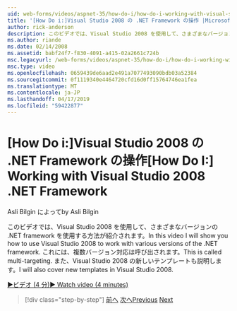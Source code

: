 ```yaml
---
uid: web-forms/videos/aspnet-35/how-do-i/how-do-i-working-with-visual-studio-2008-net-framework
title: '[How Do i:]Visual Studio 2008 の .NET Framework の操作 |Microsoft Docs'
author: rick-anderson
description: このビデオでは、Visual Studio 2008 を使用して、さまざまなバージョンの .NET framework を使用する方法が紹介されます。 これには、複数バージョン対応は呼び出されます。 ここではまた、.
ms.author: riande
ms.date: 02/14/2008
ms.assetid: babf24f7-f830-4091-a415-02a2661c724b
msc.legacyurl: /web-forms/videos/aspnet-35/how-do-i/how-do-i-working-with-visual-studio-2008-net-framework
msc.type: video
ms.openlocfilehash: 0659439de6aad2e491a7077493090bdb03a52384
ms.sourcegitcommit: 0f1119340e4464720cfd16d0ff15764746ea1fea
ms.translationtype: MT
ms.contentlocale: ja-JP
ms.lasthandoff: 04/17/2019
ms.locfileid: "59422877"
---
```

# <a name="how-do-i-working-with-visual-studio-2008-net-framework"></a><span data-ttu-id="77927-105">[How Do i:]Visual Studio 2008 の .NET Framework の操作</span><span class="sxs-lookup"><span data-stu-id="77927-105">[How Do I:] Working with Visual Studio 2008 .NET Framework</span></span>

<span data-ttu-id="77927-106">Asli Bilgin によって</span><span class="sxs-lookup"><span data-stu-id="77927-106">by Asli Bilgin</span></span>

<span data-ttu-id="77927-107">このビデオでは、Visual Studio 2008 を使用して、さまざまなバージョンの .NET framework を使用する方法が紹介されます。</span><span class="sxs-lookup"><span data-stu-id="77927-107">In this video I will show you how to use Visual Studio 2008 to work with various versions of the .NET framework.</span></span> <span data-ttu-id="77927-108">これには、複数バージョン対応は呼び出されます。</span><span class="sxs-lookup"><span data-stu-id="77927-108">This is called multi-targeting.</span></span> <span data-ttu-id="77927-109">また、Visual Studio 2008 の新しいテンプレートも説明します。</span><span class="sxs-lookup"><span data-stu-id="77927-109">I will also cover new templates in Visual Studio 2008.</span></span>

[<span data-ttu-id="77927-110">&#9654;ビデオ (4 分)</span><span class="sxs-lookup"><span data-stu-id="77927-110">&#9654; Watch video (4 minutes)</span></span>](https://channel9.msdn.com/Blogs/ASP-NET-Site-Videos/how-do-i-working-with-visual-studio-2008-net-framework)

> [!div class="step-by-step"]
> <span data-ttu-id="77927-111">[前へ](how-do-i-cascading-style-sheets-in-visual-studio-2008.md)
> [次へ](how-do-i-adding-elements-to-a-css-file-and-create-new-css-on-the-fly.md)</span><span class="sxs-lookup"><span data-stu-id="77927-111">[Previous](how-do-i-cascading-style-sheets-in-visual-studio-2008.md)
[Next](how-do-i-adding-elements-to-a-css-file-and-create-new-css-on-the-fly.md)</span></span>
